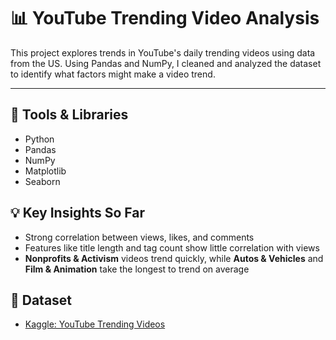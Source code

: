 # 📊 YouTube Trending Video Analysis

This project explores trends in YouTube's daily trending videos using data from the US. Using Pandas and NumPy, I cleaned and analyzed the dataset to identify what factors might make a video trend.

---

## 🔧 Tools & Libraries
- Python
- Pandas
- NumPy
- Matplotlib
- Seaborn

## 💡 Key Insights So Far
- Strong correlation between views, likes, and comments
- Features like title length and tag count show little correlation with views
- **Nonprofits & Activism** videos trend quickly, while **Autos & Vehicles** and **Film & Animation** take the longest to trend on average

## 📁 Dataset
- [Kaggle: YouTube Trending Videos](https://www.kaggle.com/datasets/datasnaek/youtube-new)